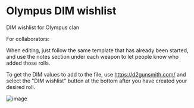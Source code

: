 # Olympus DIM wishlist

DIM wishlist for Olympus clan

For collaborators: 

When editing, just follow the same template that has already been started, and use the notes section under each weapon to let people know who added those rolls.

To get the DIM values to add to the file, use https://d2gunsmith.com/ and select the "DIM wishlist" button at the bottom after you have created your desired roll.

![image](https://user-images.githubusercontent.com/49022127/147825892-f0f80bb7-8bdb-4039-8d89-beb5a6d8cdd0.png)
